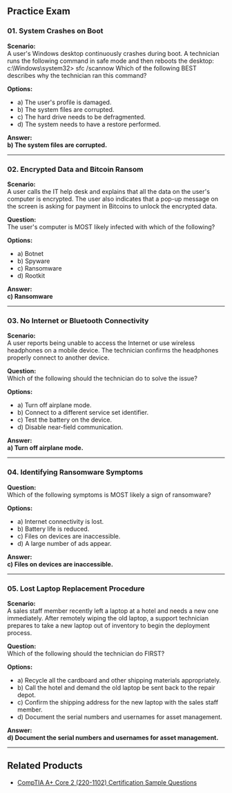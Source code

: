 ## Practice Exam

### 01. System Crashes on Boot

**Scenario:**  
A user's Windows desktop continuously crashes during boot. A technician runs the following command in safe mode and then reboots the desktop: c:\Windows\system32> sfc /scannow
Which of the following BEST describes why the technician ran this command?

**Options:**
- a) The user's profile is damaged.  
- b) The system files are corrupted.  
- c) The hard drive needs to be defragmented.  
- d) The system needs to have a restore performed.  

**Answer:**  
**b) The system files are corrupted.**

---

### 02. Encrypted Data and Bitcoin Ransom

**Scenario:**  
A user calls the IT help desk and explains that all the data on the user's computer is encrypted. The user also indicates that a pop-up message on the screen is asking for payment in Bitcoins to unlock the encrypted data.

**Question:**  
The user's computer is MOST likely infected with which of the following?

**Options:**
- a) Botnet  
- b) Spyware  
- c) Ransomware  
- d) Rootkit  

**Answer:**  
**c) Ransomware**

---

### 03. No Internet or Bluetooth Connectivity

**Scenario:**  
A user reports being unable to access the Internet or use wireless headphones on a mobile device. The technician confirms the headphones properly connect to another device.

**Question:**  
Which of the following should the technician do to solve the issue?

**Options:**
- a) Turn off airplane mode.  
- b) Connect to a different service set identifier.  
- c) Test the battery on the device.  
- d) Disable near-field communication.  

**Answer:**  
**a) Turn off airplane mode.**

---

### 04. Identifying Ransomware Symptoms

**Question:**  
Which of the following symptoms is MOST likely a sign of ransomware?

**Options:**
- a) Internet connectivity is lost.  
- b) Battery life is reduced.  
- c) Files on devices are inaccessible.  
- d) A large number of ads appear.  

**Answer:**  
**c) Files on devices are inaccessible.**

---

### 05. Lost Laptop Replacement Procedure

**Scenario:**  
A sales staff member recently left a laptop at a hotel and needs a new one immediately. After remotely wiping the old laptop, a support technician prepares to take a new laptop out of inventory to begin the deployment process.

**Question:**  
Which of the following should the technician do FIRST?

**Options:**
- a) Recycle all the cardboard and other shipping materials appropriately.  
- b) Call the hotel and demand the old laptop be sent back to the repair depot.  
- c) Confirm the shipping address for the new laptop with the sales staff member.  
- d) Document the serial numbers and usernames for asset management.  

**Answer:**  
**d) Document the serial numbers and usernames for asset management.**

---

## Related Products

- [CompTIA A+ Core 2 (220-1102) Certification Sample Questions](https://www.edusum.com/comptia/comptia-core-2-220-1102-certification-sample-questions)
